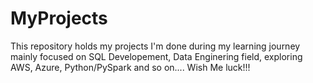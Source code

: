 # MyProjects
This repository holds my projects I'm done during my learning journey mainly focused on SQL Developement, Data Enginering field, exploring AWS, Azure, Python/PySpark and so on.... Wish Me luck!!!
